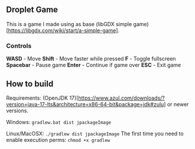 ## Droplet Game

This is a game I made using as base (libGDX simple game)[https://libgdx.com/wiki/start/a-simple-game].

### Controls

**WASD** - Move
**Shift** - Move faster while pressed
**F** - Toggle fullscreen
**Spacebar** - Pause game
**Enter** - Continue if game over
**ESC** - Exit game

## How to build

Requirements: (OpenJDK 17)[https://www.azul.com/downloads/?version=java-17-lts&architecture=x86-64-bit&package=jdk#zulu] or newer versions.

Windows: ```gradlew.bat dist jpackageImage```

Linux/MacOSX: ```./gradlew dist jpackageImage``` The first time you need to enable execution perms: ```chmod +x gradlew```
